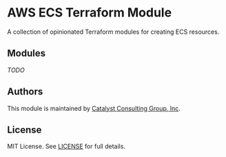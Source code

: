 # AWS ECS Terraform Module

A collection of opinionated Terraform modules for creating ECS resources.

## Modules

_TODO_

## Authors

This module is maintained by [Catalyst Consulting Group, Inc](https://github.com/Catalyst-Consulting-Group).

## License

MIT License. See [LICENSE](./LICENSE) for full details.
